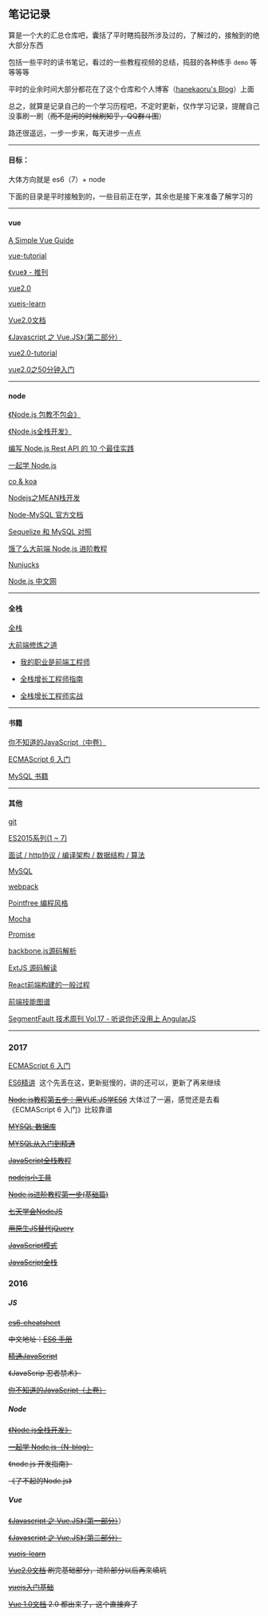 ## 笔记记录

算是一个大的汇总仓库吧，囊括了平时瞎捣鼓所涉及过的，了解过的，接触到的绝大部分东西

包括一些平时的读书笔记，看过的一些教程视频的总结，捣鼓的各种练手 ```demo``` 等等等等

平时的业余时间大部分都花在了这个仓库和个人博客（[hanekaoru's Blog](http://hanekaoru.com/)）上面

总之，就算是记录自己的一个学习历程吧，不定时更新，仅作学习记录，提醒自己没事刷一刷（~~而不是闲的时候刷知乎，QQ群斗图~~）

路还很遥远，一步一步来，每天进步一点点

----

#### 目标：

大体方向就是 es6（7）+ node

下面的目录是平时接触到的，一些目前正在学，其余也是接下来准备了解学习的

----


#### vue


[A Simple Vue Guide](http://cody1991.github.io/vue/2016/08/30/a-simple-vue-guide.html)

[vue-tutorial](https://github.com/MeCKodo/vue-tutorial)

[《vue》 - 推刊](http://www.tuicool.com/kans/2799975423)

[vue2.0](http://study.163.com/course/introduction/1003606075.htm#/courseDetail)

[vuejs-learn](https://github.com/bhnddowinf/vuejs-learn)

[Vue2.0文档](https://vuefe.cn/guide/) 

[《Javascript 之 Vue.JS》（第二部分）](http://study.163.com/course/introduction/1003380002.htm#/courseDetail)

[vue2.0-tutorial](https://github.com/hanekaoru/vue-tutorial)

[vue2.0之50分钟入门](http://study.163.com/course/introduction/1003606075.htm#/courseDetail)


----

#### node


[《Node.js 包教不包会》](https://github.com/alsotang/node-lessons)

[《Node.js全栈开发》](https://course.tianmaying.com/node)

[编写 Node.js Rest API 的 10 个最佳实践](https://zhuanlan.zhihu.com/p/25506654?group_id=837797386322604033)

[一起学 Node.js](https://github.com/nswbmw/N-blog)

[co & koa](https://nswbmw.github.io/N-club/1/1.3.html)

[Nodejs之MEAN栈开发](http://www.cnblogs.com/stoneniqiu/category/830963.html)

[Node-MySQL 官方文档](http://www.oschina.net/translate/node-mysql-tutorial?utm_source=tuicool&utm_medium=referral)

[Sequelize 和 MySQL 对照](https://segmentfault.com/a/1190000003987871)

[饿了么大前端 Node.js 进阶教程](https://cnodejs.org/topic/58ad76db7872ea0864fedfcc)

[Nunjucks](http://mozilla.github.io/nunjucks/cn/api.html)

[Node.js 中文网](http://nodejs.cn/api/)

----

#### 全栈


[全栈](https://github.com/ruanyf/jstraining)



[大前端修炼之道](https://github.com/phodal/fe)

* [我的职业是前端工程师](http://ued.party/)

* [全栈增长工程师指南](https://github.com/phodal/growth-ebook)

* [全栈增长工程师实战](https://github.com/phodal/growth-in-action)


----

#### 书籍


[你不知道的JavaScript（中卷）](https://book.douban.com/subject/26854244/)

[ECMAScript 6 入门](http://es6.ruanyifeng.com/)

[MySQL 书籍](http://mingxinglai.com/cn/2015/12/material-of-mysql/)


----


#### 其他

[git](http://www.liaoxuefeng.com/wiki/0013739516305929606dd18361248578c67b8067c8c017b000)

[ES2015系列(1 ~ 7)](https://cnodejs.org/user/zhangmingkai4315/topics)

[面试 / http协议 / 编译架构 / 数据结构 / 算法](https://hit-alibaba.github.io/interview/)

[MySQL](http://www.w3cschool.cn/mysql/)

[webpack](http://www.cnblogs.com/stoneniqiu/category/951469.html)

[Pointfree 编程风格](http://www.ruanyifeng.com/blog/2017/03/pointfree.html)

[Mocha](http://www.ruanyifeng.com/blog/2015/12/a-mocha-tutorial-of-examples.html)

[Promise](http://www.cnblogs.com/stoneniqiu/p/5798661.html)

[backbone.js源码解析](https://zhuanlan.zhihu.com/p/25123651)

[ExtJS 源码解读](http://snandy.iteye.com/category/124734)

[React前端构建的一般过程](http://www.cnblogs.com/ruanyifeng/p/5891780.html)

[前端技能图谱](https://github.com/phodal/awesome-growth)

[SegmentFault 技术周刊 Vol.17 - 听说你还没用上 AngularJS](https://segmentfault.com/a/1190000007866757)



----

### 2017

[ECMAScript 6 入门](http://es6.ruanyifeng.com/) 

[ES6精讲](http://study.163.com/course/introduction.htm?courseId=1003632012#/courseDetail?tab=1)  这个先丢在这，更新挺慢的，讲的还可以，更新了再来继续

~~[Node.js教程第五步：用VUE.JS学ES6](http://study.163.com/course/introduction/1003506010.htm)~~ 大体过了一遍，感觉还是去看《ECMAScript 6 入门》比较靠谱

~~[MYSQL 数据库](https://github.com/hanekaoru/WebLearningNotes/blob/master/mysql/README.md)~~

~~[MYSQL从入门到精通](https://github.com/hanekaoru/WebLearningNotes/blob/master/mysql/README.md)~~

~~[JavaScript全栈教程](http://www.liaoxuefeng.com/wiki/001434446689867b27157e896e74d51a89c25cc8b43bdb3000)~~

~~[nodejs小工具](http://study.163.com/course/courseMain.htm?courseId=1003588036)~~

~~[Node.js进阶教程第一步(基础篇)](http://study.163.com/course/courseMain.htm?courseId=1003228034)~~

~~[七天学会NodeJS](http://nqdeng.github.io/7-days-nodejs/)~~

~~[用原生JS替代jQuery](https://github.com/fa-ge/jQuery-is-out-of-date)~~

~~[JavaScript模式](https://book.douban.com/subject/11506062/)~~

~~[JavaScript全栈](http://www.liaoxuefeng.com/wiki/001434446689867b27157e896e74d51a89c25cc8b43bdb3000)~~


### 2016

##### JS

~~[es6-cheatsheet](https://github.com/DrkSephy/es6-cheatsheet)~~

~~中文地址：[ES6 手册](https://qiutc.me/post/es6-cheatsheet.html)~~

~~[精通JavaScript](https://book.douban.com/subject/3007076/)~~
 
~~《JavaScrip 忍者禁术》~~

~~[你不知道的JavaScript（上卷）](https://book.douban.com/subject/26351021/)~~


##### Node

~~[《Node.js全栈开发》](https://course.tianmaying.com/node)~~

~~[一起学 Node.js（N-blog）](https://github.com/nswbmw/N-blog)~~

~~《node.js 开发指南》~~

~~《了不起的Node.js》~~


##### Vue

~~[《Javascript 之 Vue.JS》（第一部分）](http://study.163.com/course/introduction.htm?courseId=1003291032#/courseDetail)~~）

~~[《Javascript 之 Vue.JS》（第二部分）](http://study.163.com/course/introduction/1003380002.htm#/courseDetail)~~

~~[vuejs-learn](https://github.com/bhnddowinf/vuejs-learn)~~

~~[Vue2.0文档](https://vuefe.cn/guide/) 刷完基础部分，进阶部分以后再来填坑~~

~~[vuejs入门基础](http://www.imooc.com/learn/694)~~

~~[Vue 1.0文档](http://vuejs.org.cn/guide/) 2.0 都出来了，这个直接弃了~~

